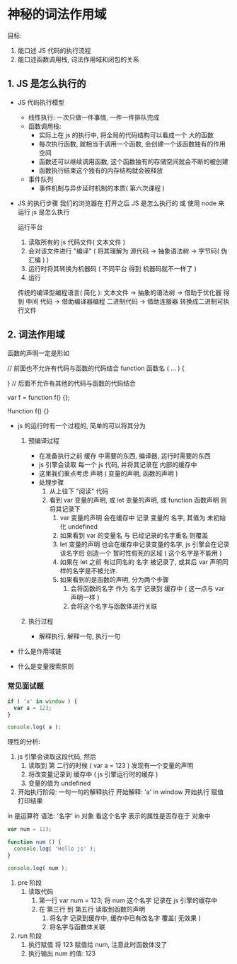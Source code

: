 # 神秘的词法作用域

目标:

1. 能口述 JS 代码的执行流程
2. 能口述函数调用栈, 词法作用域和闭包的关系

## 1. JS 是怎么执行的

- JS 代码执行模型
  - 线性执行: 一次只做一件事情, 一件一件排队完成
  - 函数调用栈:
    - 实际上在 js 的执行中, 将全局的代码结构可以看成一个 大的函数
    - 每次执行函数, 就相当于调用一个函数, 会创建一个该函数独有的作用空间
    - 函数还可以继续调用函数, 这个函数独有的存储空间就会不断的被创建
    - 函数执行结束这个独有的内存结构就会被释放
  - 事件队列
    - 事件机制与异步延时机制的本质( 第六次课程 )

- JS 的执行步骤
  我们的浏览器在 打开之后 JS 是怎么执行的
  或
  使用 node 来运行 js 是怎么执行

  运行平台 

  1. 读取所有的 js 代码文件( 文本文件 )
  2. 会对该文件进行 "编译" ( 将其理解为 源代码 -> 抽象语法树 -> 字节码( 伪汇编 ) )
  3. 运行时将其转换为机器码 ( 不同平台 得到 机器码就不一样了 ) 
  4. 运行


  传统的编译型编程语言( 简化 ): 
    文本文件 -> 抽象的语法树 -> 借助于优化器 得到 中间 代码 
    -> 借助编译器编程 二进制代码 -> 借助连接器 转换成二进制可执行文件


## 2. 词法作用域

函数的声明一定是形如

// 前面也不允许有代码与函数的代码结合
function 函数名 ( ... ) {

} // 后面不允许有其他的代码与函数的代码结合

var f = function f() {};

!function f() {}


- js 的运行时有一个过程的, 简单的可以将其分为 
  1. 预编译过程
     - 在准备执行之前 缓存 中需要的东西, 编译器, 运行时需要的东西
     - js 引擎会读取 每一个 js 代码, 并将其记录在 内部的缓存中
     - 这里我们重点考虑 声明 ( 变量的声明, 函数的声明 )
     - 处理步骤
       1. 从上往下 "阅读" 代码   
       2. 看到 var 变量的声明, 或 let 变量的声明, 或 function 函数声明 则将其记录下
          1. var 变量的声明 会在缓存中 记录 变量的 名字, 其值为 未初始化 undefined
          2. 如果看到 var 的变量名 与 已经记录的名字重名 则覆盖
          3. let 变量的声明 也会在缓存中记录变量的名字, js 引擎会在记录 该名字后 创造一个 暂时性假死的区域 ( 这个名字是不能用 )
          4. 如果在 let 之前 有过同名的 名字 被记录了, 或其后 var 声明同样的名字是不被允许.
          5. 如果看到的是函数的声明, 分为两个步骤
             1. 会将函数的名字 作为 名字 记录到 缓存中 ( 这一点与 var 声明一样 )
             2. 会将这个名字与函数体进行关联

  2. 执行过程 
     - 解释执行, 解释一句, 执行一句


- 什么是作用域链
- 什么是变量搜索原则


### 常见面试题

```js
if ( 'a' in window ) {
  var a = 123;
}

console.log( a );
```

理性的分析:

1. js 引擎会读取这段代码, 然后
   1. 读取到 第 二行的时候 ( var a = 123 ) 发现有一个变量的声明
   2. 将改变量记录到 缓存中 ( js 引擎运行时的缓存 )
   3. 变量的值为 undefined
2. 开始执行阶段: 一句一句的解释执行
    开始解释: 'a' in window 
    开始执行 赋值
    打印结果


in 是运算符 语法: 
  '名字' in 对象
  看这个名字 表示的属性是否存在于 对象中


```js
var num = 123;

function num () {
  console.log( 'Hello js' );
}

console.log( num ); 
```

1. pre 阶段
   1. 读取代码
      1. 第一行 var num = 123; 将 num 这个名字 记录在 js 引擎的缓存中
      2. 在 第三行 到 第五行 读取到函数的声明
         1. 将名字 记录到缓存中, 缓存中已有改名字 覆盖( 无效果 )
         2. 将名字与函数体关联
2. run 阶段
   1. 执行赋值 将 123 赋值给 num, 注意此时函数体没了
   2. 执行输出 num 的值: 123
